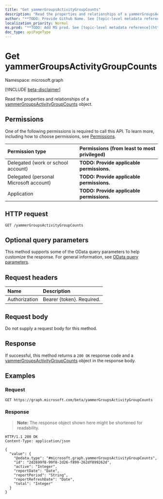 ```yaml
---
title: "Get yammerGroupsActivityGroupCounts"
description: "Read the properties and relationships of a yammerGroupsActivityGroupCounts object."
author: "**TODO: Provide Github Name. See [topic-level metadata reference](https://msgo.azurewebsites.net/add/document/guidelines/metadata.html#topic-level-metadata)**"
localization_priority: Normal
ms.prod: "**TODO: Add MS prod. See [topic-level metadata reference](https://msgo.azurewebsites.net/add/document/guidelines/metadata.html#topic-level-metadata)**"
doc_type: apiPageType
---
```


# Get yammerGroupsActivityGroupCounts
Namespace: microsoft.graph

[!INCLUDE [beta-disclaimer](../../includes/beta-disclaimer.md)]

Read the properties and relationships of a [yammerGroupsActivityGroupCounts](../resources/yammergroupsactivitygroupcounts.md) object.

## Permissions
One of the following permissions is required to call this API. To learn more, including how to choose permissions, see [Permissions](/graph/permissions-reference).

|Permission type|Permissions (from least to most privileged)|
|:---|:---|
|Delegated (work or school account)|**TODO: Provide applicable permissions.**|
|Delegated (personal Microsoft account)|**TODO: Provide applicable permissions.**|
|Application|**TODO: Provide applicable permissions.**|

## HTTP request

<!-- {
  "blockType": "ignored"
}
-->
``` http
GET /yammerGroupsActivityGroupCounts
```

## Optional query parameters
This method supports some of the OData query parameters to help customize the response. For general information, see [OData query parameters](/graph/query-parameters).

## Request headers
|Name|Description|
|:---|:---|
|Authorization|Bearer {token}. Required.|

## Request body
Do not supply a request body for this method.

## Response

If successful, this method returns a `200 OK` response code and a [yammerGroupsActivityGroupCounts](../resources/yammergroupsactivitygroupcounts.md) object in the response body.

## Examples

### Request
<!-- {
  "blockType": "request",
  "name": "get_yammergroupsactivitygroupcounts"
}
-->
``` http
GET https://graph.microsoft.com/beta/yammerGroupsActivityGroupCounts
```


### Response
>**Note:** The response object shown here might be shortened for readability.
<!-- {
  "blockType": "response",
  "truncated": true,
  "@odata.type": "microsoft.graph.yammerGroupsActivityGroupCounts"
}
-->
``` http
HTTP/1.1 200 OK
Content-Type: application/json

{
  "value": {
    "@odata.type": "#microsoft.graph.yammerGroupsActivityGroupCounts",
    "id": "2d2699f8-99f8-2d26-f899-262df899262d",
    "active": "Integer",
    "reportDate": "Date",
    "reportPeriod": "String",
    "reportRefreshDate": "Date",
    "total": "Integer"
  }
}
```

